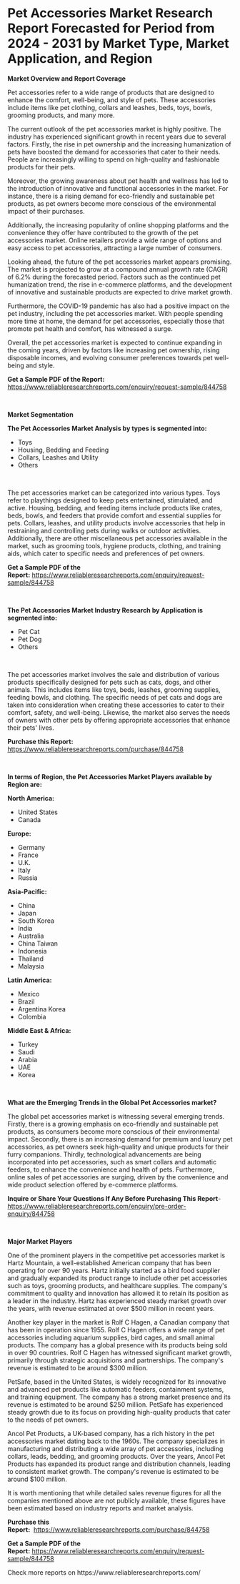 <p><h1>Pet Accessories Market Research Report Forecasted for Period from 2024 -  2031 by Market Type, Market Application, and Region</h1></p><p><strong>Market Overview and Report Coverage</strong></p>
<p><p>Pet accessories refer to a wide range of products that are designed to enhance the comfort, well-being, and style of pets. These accessories include items like pet clothing, collars and leashes, beds, toys, bowls, grooming products, and many more.</p><p>The current outlook of the pet accessories market is highly positive. The industry has experienced significant growth in recent years due to several factors. Firstly, the rise in pet ownership and the increasing humanization of pets have boosted the demand for accessories that cater to their needs. People are increasingly willing to spend on high-quality and fashionable products for their pets.</p><p>Moreover, the growing awareness about pet health and wellness has led to the introduction of innovative and functional accessories in the market. For instance, there is a rising demand for eco-friendly and sustainable pet products, as pet owners become more conscious of the environmental impact of their purchases.</p><p>Additionally, the increasing popularity of online shopping platforms and the convenience they offer have contributed to the growth of the pet accessories market. Online retailers provide a wide range of options and easy access to pet accessories, attracting a large number of consumers.</p><p>Looking ahead, the future of the pet accessories market appears promising. The market is projected to grow at a compound annual growth rate (CAGR) of 6.2% during the forecasted period. Factors such as the continued pet humanization trend, the rise in e-commerce platforms, and the development of innovative and sustainable products are expected to drive market growth.</p><p>Furthermore, the COVID-19 pandemic has also had a positive impact on the pet industry, including the pet accessories market. With people spending more time at home, the demand for pet accessories, especially those that promote pet health and comfort, has witnessed a surge.</p><p>Overall, the pet accessories market is expected to continue expanding in the coming years, driven by factors like increasing pet ownership, rising disposable incomes, and evolving consumer preferences towards pet well-being and style.</p></p>
<p><strong>Get a Sample PDF of the Report:</strong> <a href="https://www.reliableresearchreports.com/enquiry/request-sample/844758">https://www.reliableresearchreports.com/enquiry/request-sample/844758</a></p>
<p>&nbsp;</p>
<p><strong>Market Segmentation</strong></p>
<p><strong>The Pet Accessories Market Analysis by types is segmented into:</strong></p>
<p><ul><li>Toys</li><li>Housing, Bedding and Feeding</li><li>Collars, Leashes and Utility</li><li>Others</li></ul></p>
<p>&nbsp;</p>
<p><p>The pet accessories market can be categorized into various types. Toys refer to playthings designed to keep pets entertained, stimulated, and active. Housing, bedding, and feeding items include products like crates, beds, bowls, and feeders that provide comfort and essential supplies for pets. Collars, leashes, and utility products involve accessories that help in restraining and controlling pets during walks or outdoor activities. Additionally, there are other miscellaneous pet accessories available in the market, such as grooming tools, hygiene products, clothing, and training aids, which cater to specific needs and preferences of pet owners.</p></p>
<p><strong>Get a Sample PDF of the Report:</strong>&nbsp;<a href="https://www.reliableresearchreports.com/enquiry/request-sample/844758">https://www.reliableresearchreports.com/enquiry/request-sample/844758</a></p>
<p>&nbsp;</p>
<p><strong>The Pet Accessories Market Industry Research by Application is segmented into:</strong></p>
<p><ul><li>Pet Cat</li><li>Pet Dog</li><li>Others</li></ul></p>
<p>&nbsp;</p>
<p><p>The pet accessories market involves the sale and distribution of various products specifically designed for pets such as cats, dogs, and other animals. This includes items like toys, beds, leashes, grooming supplies, feeding bowls, and clothing. The specific needs of pet cats and dogs are taken into consideration when creating these accessories to cater to their comfort, safety, and well-being. Likewise, the market also serves the needs of owners with other pets by offering appropriate accessories that enhance their pets' lives.</p></p>
<p><strong>Purchase this Report:</strong>&nbsp; <a href="https://www.reliableresearchreports.com/purchase/844758">https://www.reliableresearchreports.com/purchase/844758</a></p>
<p>&nbsp;</p>
<p><strong>In terms of Region, the Pet Accessories Market Players available by Region are:</strong></p>
<p>
    <p> <strong> North America: </strong>
        <ul>
            <li>United States</li>
            <li>Canada</li>
        </ul>
        </p> 
    <p> <strong> Europe: </strong>
        <ul>
            <li>Germany</li>
            <li>France</li>
            <li>U.K.</li>
            <li>Italy</li>
            <li>Russia</li>
        </ul>
        </p> 
    <p> <strong> Asia-Pacific: </strong>
        <ul>
            <li>China</li>
            <li>Japan</li>
            <li>South Korea</li>
            <li>India</li>
            <li>Australia</li>
            <li>China Taiwan</li>
            <li>Indonesia</li>
            <li>Thailand</li>
            <li>Malaysia</li>
        </ul>
        </p> 
    <p> <strong> Latin America: </strong>
        <ul>
            <li>Mexico</li>
            <li>Brazil</li>
            <li>Argentina Korea</li>
            <li>Colombia</li>
        </ul>
        </p> 
    <p> <strong> Middle East & Africa: </strong>
        <ul>
            <li>Turkey</li>
            <li>Saudi</li>
            <li>Arabia</li>
            <li>UAE</li>
            <li>Korea</li>
        </ul>
    </p>
    </p>
<p>&nbsp;</p>
<p><strong>What are the Emerging Trends in the Global Pet Accessories market?</strong></p>
<p><p>The global pet accessories market is witnessing several emerging trends. Firstly, there is a growing emphasis on eco-friendly and sustainable pet products, as consumers become more conscious of their environmental impact. Secondly, there is an increasing demand for premium and luxury pet accessories, as pet owners seek high-quality and unique products for their furry companions. Thirdly, technological advancements are being incorporated into pet accessories, such as smart collars and automatic feeders, to enhance the convenience and health of pets. Furthermore, online sales of pet accessories are surging, driven by the convenience and wide product selection offered by e-commerce platforms.</p></p>
<p><strong>Inquire or Share Your Questions If Any Before Purchasing This Report</strong>- <a href="https://www.reliableresearchreports.com/enquiry/pre-order-enquiry/844758">https://www.reliableresearchreports.com/enquiry/pre-order-enquiry/844758</a></p>
<p>&nbsp;</p>
<p><strong>Major Market Players</strong></p>
<p><p>One of the prominent players in the competitive pet accessories market is Hartz Mountain, a well-established American company that has been operating for over 90 years. Hartz initially started as a bird food supplier and gradually expanded its product range to include other pet accessories such as toys, grooming products, and healthcare supplies. The company's commitment to quality and innovation has allowed it to retain its position as a leader in the industry. Hartz has experienced steady market growth over the years, with revenue estimated at over $500 million in recent years.</p><p>Another key player in the market is Rolf C Hagen, a Canadian company that has been in operation since 1955. Rolf C Hagen offers a wide range of pet accessories including aquarium supplies, bird cages, and small animal products. The company has a global presence with its products being sold in over 90 countries. Rolf C Hagen has witnessed significant market growth, primarily through strategic acquisitions and partnerships. The company's revenue is estimated to be around $300 million.</p><p>PetSafe, based in the United States, is widely recognized for its innovative and advanced pet products like automatic feeders, containment systems, and training equipment. The company has a strong market presence and its revenue is estimated to be around $250 million. PetSafe has experienced steady growth due to its focus on providing high-quality products that cater to the needs of pet owners.</p><p>Ancol Pet Products, a UK-based company, has a rich history in the pet accessories market dating back to the 1960s. The company specializes in manufacturing and distributing a wide array of pet accessories, including collars, leads, bedding, and grooming products. Over the years, Ancol Pet Products has expanded its product range and distribution channels, leading to consistent market growth. The company's revenue is estimated to be around $100 million.</p><p>It is worth mentioning that while detailed sales revenue figures for all the companies mentioned above are not publicly available, these figures have been estimated based on industry reports and market analysis.</p></p>
<p><strong>Purchase this Report:</strong>&nbsp;&nbsp;<a href="https://www.reliableresearchreports.com/purchase/844758">https://www.reliableresearchreports.com/purchase/844758</a></p>
<p></p>
<p><strong>Get a Sample PDF of the Report:</strong>&nbsp;<a href="https://www.reliableresearchreports.com/enquiry/request-sample/844758">https://www.reliableresearchreports.com/enquiry/request-sample/844758</a></p>
<p>Check more reports on https://www.reliableresearchreports.com/</p>